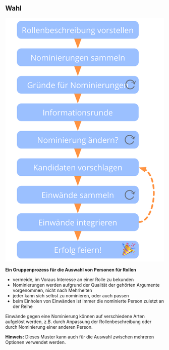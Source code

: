 ## Wahl

![right,fit](img/agreements/selection.png)

**Ein Gruppenprozess für die Auswahl von Personen für Rollen**

- vermeide, im Voraus Interesse an einer Rolle zu bekunden
- Nominierungen werden aufgrund der Qualität der gehörten Argumente vorgenommen, nicht nach Mehrheiten
- jeder kann sich selbst zu nominieren, oder auch passen
- beim Einholen von Einwänden ist immer die nominierte Person zuletzt an der Reihe

Einwände gegen eine Nominierung können auf verschiedene Arten aufgelöst werden, z.B. durch Anpassung der Rollenbeschreibung oder durch Nominierung einer anderen Person.

**Hinweis:** Dieses Muster kann auch für die Auswahl zwischen mehreren Optionen verwendet werden.